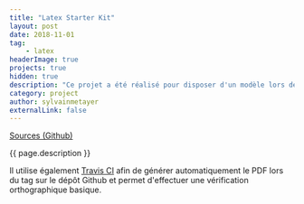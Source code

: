```yaml
---
title: "Latex Starter Kit"
layout: post
date: 2018-11-01
tag: 
    - latex
headerImage: true
projects: true
hidden: true
description: "Ce projet a été réalisé pour disposer d'un modèle lors de la réalisation d'écrits avec LateX."
category: project
author: sylvainmetayer
externalLink: false
---
```


[Sources (Github)](https://github.com/sylvainmetayer/LaTeX-starterkit)

{{ page.description }}

Il utilise également [Travis CI](https://travis-ci.org/) afin de générer automatiquement le PDF lors du tag sur le dépôt Github et permet d'effectuer une vérification orthographique basique.
